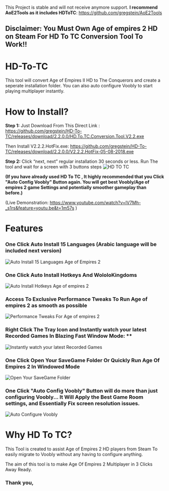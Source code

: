 
This Project is stable and will not receive anymore support. **I recommend AoE2Tools as it includes HDToTC**: https://github.com/gregstein/AoE2Tools
## Disclaimer: You Must Own Age of empires 2 HD on Steam For HD To TC Conversion Tool To Work!!
# HD-To-TC
This tool will convert Age of Empires II HD to The Conquerors and create a seperate installation folder. You can also auto configure Voobly to start playing multiplayer instantly.

# How to Install?

**Step 1:** Just Download From This Direct Link :  https://github.com/gregstein/HD-To-TC/releases/download/2.2.0.0/HD.To.TC.Conversion.Tool.V2.2.exe

Then Install V2.2.2.HotFix.exe: https://github.com/gregstein/HD-To-TC/releases/download/2.2.0.0/V2.2.2.HotFix-05-08-2018.exe

**Step 2:** Click “next, next” regular installation 30 seconds or less. Run The tool and wait for a screen with 3 buttons steps 
![HD TO TC](https://image.prntscr.com/image/upvUFxSBSgWup5qOk-Zafw.png)

**(If you have already used HD To TC , It highly recommended that you Click "Auto Config Voobly" Button again. You will get best Voobly/Age of empires 2 game Settings and potentially smoother gameplay than before.)**

(Live Demonstration: https://www.youtube.com/watch?v=lV7Mh-_s1rs&feature=youtu.be&t=1m57s )

# Features

### One Click Auto Install 15 Languages (Arabic language will be included next version) 
![Auto Install 15 Languages Age of Empires 2](https://image.prntscr.com/image/nEWlL6wYTaGmU-PHTm-hAw.png)

### One Click Auto Install Hotkeys And WololoKingdoms 
![Auto Install Hotkeys Age of empires 2](https://image.prntscr.com/image/9m34qVjTS76_E0Ly55ME6w.png)

### Access To Exclusive Performance Tweaks To Run Age of empires 2 as smooth as possible
![Performance Tweaks For Age of empires 2 ](https://image.prntscr.com/image/E7lmgVxNQ9C4aMFQeXGI-w.png)

### Right Click The Tray Icon and Instantly watch your latest Recorded Games In Blazing Fast Window Mode: **
![Instantly watch your latest Recorded Games](https://image.prntscr.com/image/YHF9SkAaRkaTxKCEMeTgVw.png)

### One Click Open Your SaveGame Folder Or Quickly Run Age Of Empires 2 In Windowed Mode
![Open Your SaveGame Folder](https://image.prntscr.com/image/XevHYpWJR-Oc-IFVULj5rg.png)

### One Click "Auto Config Voobly" Button will do more than just configuring Voobly... It Will Apply the Best Game Room settings, and Essentially Fix screen resolution issues.
![Auto Configure Voobly](https://image.prntscr.com/image/XQg4zHxnQRaJpzOeCqsunw.png)




# Why HD To TC?

This Tool is created to assist Age of Empires 2 HD players from Steam To easily migrate to Voobly without any having to configure anything. 

The aim of this tool is to make Age Of Empires 2 Multiplayer in 3 Clicks Away Ready.

### Thank you, 
